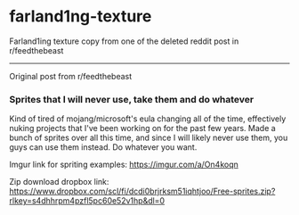 # farland1ng-texture
Farland1ing texture copy from one of the deleted reddit post in r/feedthebeast

---

Original post from r/feedthebeast
### Sprites that I will never use, take them and do whatever
Kind of tired of mojang/microsoft's eula changing all of the time, effectively nuking projects that I've been working on for the past few years.
Made a bunch of sprites over all this time, and since I will likely never use them, you guys can use them instead.
Do whatever you want.

Imgur link for spriting examples:
https://imgur.com/a/On4koqn

Zip download dropbox link:
https://www.dropbox.com/scl/fi/dcdi0brjrksm51iqhtjoo/Free-sprites.zip?rlkey=s4dhhrpm4pzfl5pc60e52v1hp&dl=0

